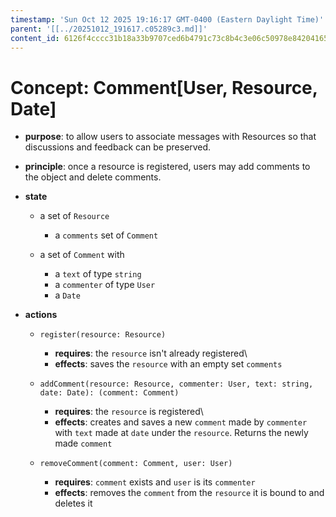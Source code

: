 ```yaml
---
timestamp: 'Sun Oct 12 2025 19:16:17 GMT-0400 (Eastern Daylight Time)'
parent: '[[../20251012_191617.c05289c3.md]]'
content_id: 6126f4cccc31b18a33b9707ced6b4791c73c8b4c3e06c50978e842041659df35
---
```


# Concept: Comment\[User, Resource, Date]

* **purpose**: to allow users to associate messages with Resources so that discussions and feedback can be preserved.

* **principle**: once a resource is registered, users may add comments to the object and delete comments.

* **state**
  * a set of `Resource`
    * a `comments` set of `Comment`

  * a set of `Comment` with
    * a `text` of type `string`
    * a `commenter` of type `User`
    * a `Date`

* **actions**
  * `register(resource: Resource)`
    * **requires**: the `resource` isn't already registered\\
    * **effects**: saves the `resource` with an empty set `comments`

  * `addComment(resource: Resource, commenter: User, text: string, date: Date): (comment: Comment)`
    * **requires**: the `resource` is registered\\
    * **effects**: creates and saves a new `comment` made by `commenter` with `text` made at `date` under the `resource`. Returns the newly made `comment`

  * `removeComment(comment: Comment, user: User)`
    * **requires**: `comment` exists and `user` is its `commenter`
    * **effects**: removes the `comment` from the `resource` it is bound to and deletes it
